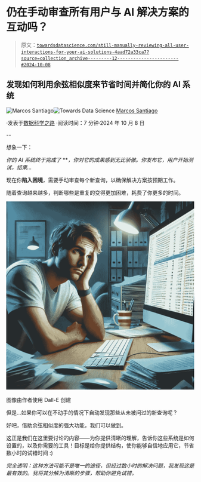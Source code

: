 # 仍在手动审查所有用户与 AI 解决方案的互动吗？

> 原文：[`towardsdatascience.com/still-manually-reviewing-all-user-interactions-for-your-ai-solutions-4aad72a33ca7?source=collection_archive---------12-----------------------#2024-10-08`](https://towardsdatascience.com/still-manually-reviewing-all-user-interactions-for-your-ai-solutions-4aad72a33ca7?source=collection_archive---------12-----------------------#2024-10-08)

## 发现如何利用余弦相似度来节省时间并简化你的 AI 系统

[](https://medium.com/@marcosss?source=post_page---byline--4aad72a33ca7--------------------------------)![Marcos Santiago](https://medium.com/@marcosss?source=post_page---byline--4aad72a33ca7--------------------------------)[](https://towardsdatascience.com/?source=post_page---byline--4aad72a33ca7--------------------------------)![Towards Data Science](https://towardsdatascience.com/?source=post_page---byline--4aad72a33ca7--------------------------------) [Marcos Santiago](https://medium.com/@marcosss?source=post_page---byline--4aad72a33ca7--------------------------------)

·发表于[数据科学之路](https://towardsdatascience.com/?source=post_page---byline--4aad72a33ca7--------------------------------) ·阅读时间：7 分钟·2024 年 10 月 8 日

--

想象一下：

*你的 AI 系统终于完成了* ***，你对它的成果感到无比骄傲。你发布它，用户开始测试，结果…*

现在你**陷入困境**，需要手动审查每个新查询，以确保解决方案按预期工作。

随着查询越来越多，判断哪些是重复的变得更加困难，耗费了你更多的时间。

![](img/25b26eaabfbc733c414aa3ae4afc73eb.png)

图像由作者使用 Dall-E 创建

但是…如果你可以在不动手的情况下自动发现那些从未被问过的新查询呢？

好吧，借助余弦相似度的强大功能，我们可以做到。

这正是我们在这里要讨论的内容——为你提供清晰的理解，告诉你这些系统是如何设置的，以及你需要的工具！目标是给你提供结构，使你能够自信地应用它，节省数小时的试错时间 :)

*完全透明：这种方法可能不是唯一的途径，但经过数小时的解决问题，我发现这是最有效的。我将其分解为清晰的步骤，帮助你避免试错。*

